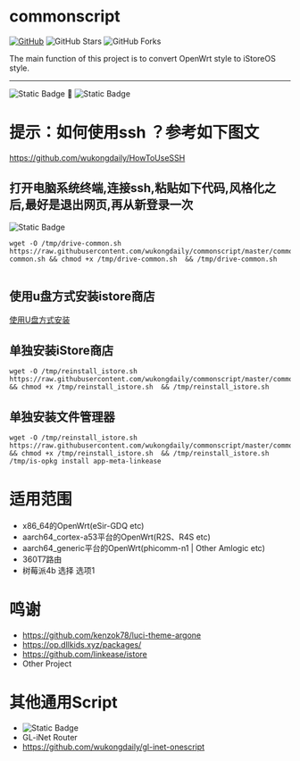 # commonscript
[![GitHub](https://img.shields.io/github/license/wukongdaily/commonscript.svg?label=LICENSE&logo=github&logoColor=%20)](https://github.com/wukongdaily/commonscript/blob/master/LICENSE)
![GitHub Stars](https://img.shields.io/github/stars/wukongdaily/commonscript.svg?style=flat&logo=appveyor&label=Stars&logo=github)
![GitHub Forks](https://img.shields.io/github/forks/wukongdaily/commonscript.svg?style=flat&logo=appveyor&label=Forks&logo=github)



The main function of this project is to convert OpenWrt style to iStoreOS style.
***
<img alt="Static Badge" src="https://img.shields.io/badge/OpenWrt-01181B?logoColor=0DE7E7&label=Style&labelColor=0EE23B"> 🔄  <img alt="Static Badge" src="https://img.shields.io/badge/iStoreOS-8A2BE2?logoColor=0DE7E7&label=Style&labelColor=0EE23B">

# 提示：如何使用ssh ？参考如下图文
https://github.com/wukongdaily/HowToUseSSH

##  打开电脑系统终端,连接ssh,粘贴如下代码,风格化之后,最好是退出网页,再从新登录一次
 ![Static Badge](https://img.shields.io/badge/all%20in%20one%20script-8A2BE2?logo=black&logoColor=black&label=%E7%BB%88%E7%AB%AF)
```
wget -O /tmp/drive-common.sh  https://raw.githubusercontent.com/wukongdaily/commonscript/master/common/drive-common.sh && chmod +x /tmp/drive-common.sh  && /tmp/drive-common.sh


```

## 使用u盘方式安装istore商店
[使用U盘方式安装](https://telegra.ph/install-istore-for-mt3000-11-03)


## 单独安装iStore商店
```
wget -O /tmp/reinstall_istore.sh  https://raw.githubusercontent.com/wukongdaily/commonscript/master/common/reinstall_istore.sh && chmod +x /tmp/reinstall_istore.sh  && /tmp/reinstall_istore.sh

```
## 单独安装文件管理器
```
wget -O /tmp/reinstall_istore.sh  https://raw.githubusercontent.com/wukongdaily/commonscript/master/common/reinstall_istore.sh && chmod +x /tmp/reinstall_istore.sh  && /tmp/reinstall_istore.sh
/tmp/is-opkg install app-meta-linkease

```

# 适用范围
* x86_64的OpenWrt(eSir-GDQ etc)
* aarch64_cortex-a53平台的OpenWrt(R2S、R4S etc)
* aarch64_generic平台的OpenWrt(phicomm-n1 | Other Amlogic etc)
* 360T7路由
* 树莓派4b 选择 选项1


# 鸣谢
* https://github.com/kenzok78/luci-theme-argone
* https://op.dllkids.xyz/packages/
* https://github.com/linkease/istore
* Other Project

# 其他通用Script
* <img alt="Static Badge" src="https://img.shields.io/badge/MT3000-E70D0D?style=for-the-badge&label=MT2500A&labelColor=8A2BE2">
* GL-iNet Router
* https://github.com/wukongdaily/gl-inet-onescript





